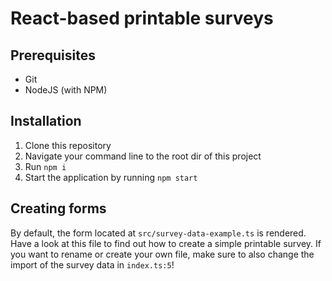 # React-based printable surveys
## Prerequisites
* Git
* NodeJS (with NPM)

## Installation
1. Clone this repository
2. Navigate your command line to the root dir of this project
3. Run `npm i`
4. Start the application by running `npm start`

## Creating forms
By default, the form located at `src/survey-data-example.ts` is rendered. Have a look at this file to find out how to create a simple printable survey. If you want to rename or create your own file, make sure to also change the import of the survey data in `index.ts:5`!